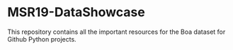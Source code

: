 # MSR19-DataShowcase
This repository contains all the important resources for the Boa dataset for Github Python projects.
